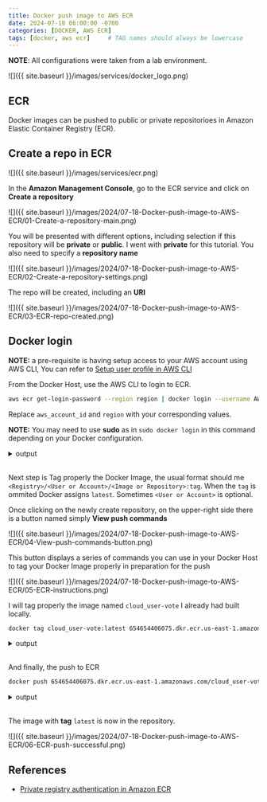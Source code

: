 ```yaml
---
title: Docker push image to AWS ECR
date: 2024-07-18 06:00:00 -0700
categories: [DOCKER, AWS ECR]
tags: [docker, aws ecr]     # TAG names should always be lowercase
---
```


**NOTE**: All configurations were taken from a lab environment.

![]({{ site.baseurl }}/images/services/docker_logo.png)

## ECR

Docker images can be pushed to public or private repositorioes in Amazon Elastic Container Registry (ECR).

## Create a repo in ECR

![]({{ site.baseurl }}/images/services/ecr.png)

In the **Amazon Management Console**, go to the ECR service and click on **Create a repository**

![]({{ site.baseurl }}/images/2024/07-18-Docker-push-image-to-AWS-ECR/01-Create-a-repository-main.png)

You will be presented with different options, including selection if this repository will be **private** or **public**. I went with **private** for this tutorial. You also need to specify a **repository name**

![]({{ site.baseurl }}/images/2024/07-18-Docker-push-image-to-AWS-ECR/02-Create-a-repository-settings.png)

The repo will be created, including an **URI**

![]({{ site.baseurl }}/images/2024/07-18-Docker-push-image-to-AWS-ECR/03-ECR-repo-created.png)

## Docker login

**NOTE:** a pre-requisite is having setup access to your AWS account using AWS CLI, You can refer to [Setup user profile in AWS CLI](https://myjourneytocloud.net/posts/Setup-user-profile-in-AWS-CLI/)

From the Docker Host, use the AWS CLI to login to ECR.

```bash
aws ecr get-login-password --region region | docker login --username AWS --password-stdin aws_account_id.dkr.ecr.region.amazonaws.com
```

Replace `aws_account_id` and `region` with your corresponding values.

**NOTE:** You may need to use **sudo** as in `sudo docker login` in this command depending on your Docker configuration.

<details markdown=1>
<summary markdown="span">output</summary>

```bash
cloud_user@553b1e446c1c:~$ aws ecr get-login-password | sudo docker login --username AWS --password-stdin 654654406075.dkr.ecr.us-east-1.amazonaws.com
WARNING! Your password will be stored unencrypted in /root/.docker/config.json.
Configure a credential helper to remove this warning. See
https://docs.docker.com/engine/reference/commandline/login/#credential-stores

Login Succeeded
cloud_user@553b1e446c1c:~$ 
```
</details><br />

Next step is Tag properly the Docker Image, the usual format should me `<Registry>/<User or Account>/<Image or Repository>:tag`. When the `tag` is ommited Docker assigns `latest`. Sometimes `<User or Account>` is optional.

Once clicking on the newly create repository, on the upper-right side there is a button named simply **View push commands**

![]({{ site.baseurl }}/images/2024/07-18-Docker-push-image-to-AWS-ECR/04-View-push-commands-button.png)

This button displays a series of commands you can use in your Docker Host to tag your Docker Image properly in preparation for the push

![]({{ site.baseurl }}/images/2024/07-18-Docker-push-image-to-AWS-ECR/05-ECR-instructions.png)

I will tag properly the image named `cloud_user-vote` I already had built locally.

```bash
docker tag cloud_user-vote:latest 654654406075.dkr.ecr.us-east-1.amazonaws.com/cloud_user-vote:latest
```

<details markdown=1>
<summary markdown="span">output</summary>

```bash
cloud_user@553b1e446c1c:~$ sudo docker images
REPOSITORY          TAG       IMAGE ID       CREATED        SIZE
cloud_user-vote     latest    3cd62f1d4c2c   10 hours ago   153MB
cloud_user@553b1e446c1c:~$ 

cloud_user@553b1e446c1c:~$ sudo docker tag cloud_user-vote:latest 654654406075.dkr.ecr.us-east-1.amazonaws.com/cloud_user-vote:latest
cloud_user@553b1e446c1c:~$ 

cloud_user@553b1e446c1c:~$ sudo docker images
REPOSITORY                                                     TAG       IMAGE ID       CREATED        SIZE
654654406075.dkr.ecr.us-east-1.amazonaws.com/cloud_user-vote   latest    3cd62f1d4c2c   10 hours ago   153MB
cloud_user-vote                                                latest    3cd62f1d4c2c   10 hours ago   153MB
cloud_user@553b1e446c1c:~$ 
```
</details><br />

And finally, the push to ECR

```bash
docker push 654654406075.dkr.ecr.us-east-1.amazonaws.com/cloud_user-vote:latest
```

<details markdown=1>
<summary markdown="span">output</summary>

```bash
cloud_user@553b1e446c1c:~$ sudo docker push 654654406075.dkr.ecr.us-east-1.amazonaws.com/cloud_user-vote:latest
The push refers to repository [654654406075.dkr.ecr.us-east-1.amazonaws.com/cloud_user-vote]
4ef1a5d1719d: Pushed 
3c128b45678a: Pushed 
f7dab6e3ed7a: Pushed 
264d4062512d: Pushed 
8216ecb6ac16: Pushed 
5c792cb82821: Pushed 
d1281f9883d7: Pushed 
5756a972e734: Pushed 
67e13e951fda: Pushed 
32148f9f6c5a: Pushed 
latest: digest: sha256:d791968855a2df93696729a39c671e4318b98cc9a425aa086336335d6a47eee9 size: 2414
cloud_user@553b1e446c1c:~$ 
```
</details><br />

The image with **tag** `latest` is now in the repository.

![]({{ site.baseurl }}/images/2024/07-18-Docker-push-image-to-AWS-ECR/06-ECR-push-successful.png)

## References

- [Private registry authentication in Amazon ECR](https://docs.aws.amazon.com/AmazonECR/latest/userguide/registry_auth.html)
